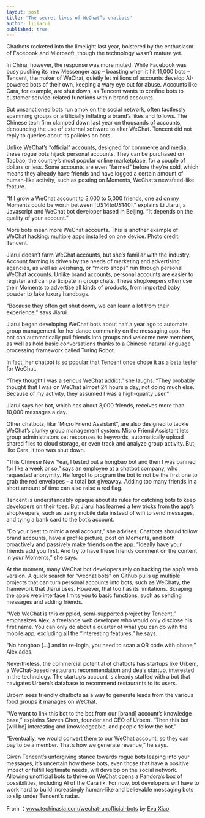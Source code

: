 ```yaml
---
layout: post
title: 'The secret lives of WeChat’s chatbots'
author: lijiarui
published: true
---
```


Chatbots rocketed into the limelight last year, bolstered by the enthusiasm of Facebook and Microsoft, though the technology wasn’t mature yet.

In China, however, the response was more muted. While Facebook was busy pushing its new Messenger app – boasting when it hit 11,000 bots – Tencent, the maker of WeChat, quietly let millions of accounts develop AI-powered bots of their own, keeping a wary eye out for abuse. Accounts like Cara, for example, are shut down, as Tencent wants to confine bots to customer service-related functions within brand accounts.

<!--more-->

But unsanctioned bots run amok on the social network, often tactlessly spamming groups or artificially inflating a brand’s likes and follows. The Chinese tech firm clamped down last year on thousands of accounts, denouncing the use of external software to alter WeChat. Tencent did not reply to queries about its policies on bots.

Unlike WeChat’s “official” accounts, designed for commerce and media, these rogue bots hijack personal accounts. They can be purchased on Taobao, the country’s most popular online marketplace, for a couple of dollars or less. Some accounts are even “farmed” before they’re sold, which means they already have friends and have logged a certain amount of human-like activity, such as posting on Moments, WeChat’s newsfeed-like feature.

“If I grow a WeChat account to 3,000 to 5,000 friends, one ad on my Moments could be worth between [US$14 to US$140],” explains Li Jiarui, a Javascript and WeChat bot developer based in Beijing. “It depends on the quality of your account.”


More bots mean more WeChat accounts. This is another example of WeChat hacking: multiple apps installed on one device. Photo credit: Tencent.

Jiarui doesn’t farm WeChat accounts, but she’s familiar with the industry. Account farming is driven by the needs of marketing and advertising agencies, as well as weishang, or “micro shops” run through personal WeChat accounts. Unlike brand accounts, personal accounts are easier to register and can participate in group chats. These shopkeepers often use their Moments to advertise all kinds of products, from imported baby powder to fake luxury handbags.

“Because they often get shut down, we can learn a lot from their experience,” says Jiarui.

Jiarui began developing WeChat bots about half a year ago to automate group management for her dance community on the messaging app. Her bot can automatically pull friends into groups and welcome new members, as well as hold basic conversations thanks to a Chinese natural language processing framework called Turing Robot.

In fact, her chatbot is so popular that Tencent once chose it as a beta tester for WeChat.

“They thought I was a serious WeChat addict,” she laughs. “They probably thought that I was on WeChat almost 24 hours a day, not doing much else. Because of my activity, they assumed I was a high-quality user.”

Jiarui says her bot, which has about 3,000 friends, receives more than 10,000 messages a day.

Other chatbots, like “Micro Friend Assistant”, are also designed to tackle WeChat’s clunky group management system. Micro Friend Assistant lets group administrators set responses to keywords, automatically upload shared files to cloud storage, or even track and analyze group activity. But, like Cara, it too was shut down.

“This Chinese New Year, I tested out a hongbao bot and then I was banned for like a week or so,” says an employee at a chatbot company, who requested anonymity. He forgot to program the bot to not be the first one to grab the red envelopes – a total bot giveaway. Adding too many friends in a short amount of time can also raise a red flag.

Tencent is understandably opaque about its rules for catching bots to keep developers on their toes. But Jiarui has learned a few tricks from the app’s shopkeepers, such as using mobile data instead of wifi to send messages, and tying a bank card to the bot’s account.

“Do your best to mimic a real account,” she advises. Chatbots should follow brand accounts, have a profile picture, post on Moments, and both proactively and passively make friends on the app. “Ideally have your friends add you first. And try to have these friends comment on the content in your Moments,” she says.

At the moment, many WeChat bot developers rely on hacking the app’s web version. A quick search for “wechat bots” on Github pulls up multiple projects that can turn personal accounts into bots, such as WeChaty, the framework that Jiarui uses. However, that too has its limitations. Scraping the app’s web interface limits you to basic functions, such as sending messages and adding friends.

“Web WeChat is this crippled, semi-supported project by Tencent,” emphasizes Alex, a freelance web developer who would only disclose his first name. You can only do about a quarter of what you can do with the mobile app, excluding all the “interesting features,” he says.

“No hongbao […] and to re-login, you need to scan a QR code with phone,” Alex adds.

Nevertheless, the commercial potential of chatbots has startups like Urbem, a WeChat-based restaurant recommendation and deals startup, interested in the technology. The startup’s account is already staffed with a bot that navigates Urbem’s database to recommend restaurants to its users.

Urbem sees friendly chatbots as a way to generate leads from the various food groups it manages on WeChat.

“We want to link this bot to the bot from our [brand] account’s knowledge base,” explains Steven Chen, founder and CEO of Urbem. “Then this bot [will be] interesting and knowledgeable, and people follow the bot.”

“Eventually, we would convert them to our WeChat account, so they can pay to be a member. That’s how we generate revenue,” he says.

Given Tencent’s unforgiving stance towards rogue bots leaping into your messages, it’s uncertain how these bots, even those that have a positive impact or fulfill legitimate needs, will develop on the social network. Allowing unofficial bots to thrive on WeChat opens a Pandora’s box of possibilities, including AI of the Cara ilk. For now, bot developers will have to work hard to build increasingly human-like and believable messaging bots to slip under Tencent’s radar.



From ：www.techinasia.com/wechat-unofficial-bots by [Eva Xiao](https://www.techinasia.com/profile/evaxiao)
